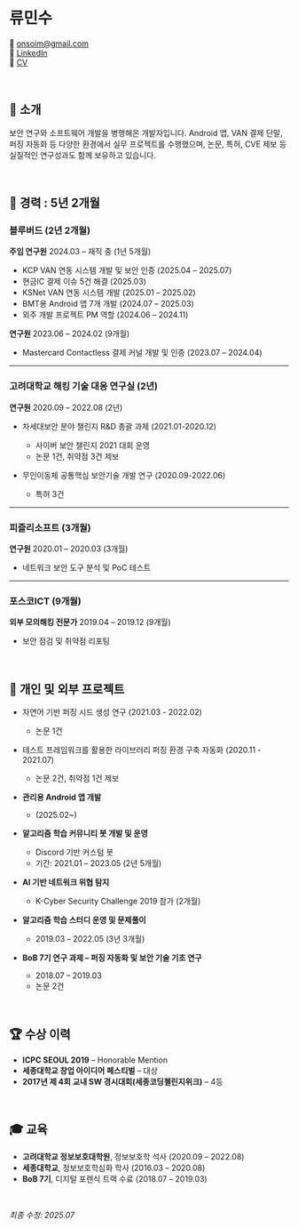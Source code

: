 # 류민수

📧 onsoim@gmail.com<br>
🔗 [LinkedIn](www.linkedin.com/in/onsoim)<br>
🔗 [CV](https://github.com/onsoim/onsoim/blob/main/CV.md)

<br>

## 👤 소개

보안 연구와 소프트웨어 개발을 병행해온 개발자입니다.
Android 앱, VAN 결제 단말, 퍼징 자동화 등 다양한 환경에서 실무 프로젝트를 수행했으며,
논문, 특허, CVE 제보 등 실질적인 연구성과도 함께 보유하고 있습니다.

<br>

## 💼 경력 : 5년 2개월

### 블루버드 (2년 2개월)

**주임 연구원** 2024.03 – 재직 중 (1년 5개월)

- KCP VAN 연동 시스템 개발 및 보안 인증 (2025.04 – 2025.07)
- 현금IC 결제 이슈 5건 해결 (2025.03)
- KSNet VAN 연동 시스템 개발 (2025.01 – 2025.02)
- BMT용 Android 앱 7개 개발 (2024.07 – 2025.03)
- 외주 개발 프로젝트 PM 역할 (2024.06 – 2024.11)

**연구원** 2023.06 – 2024.02 (9개월)

- Mastercard Contactless 결제 커널 개발 및 인증 (2023.07 – 2024.04)

---

### 고려대학교 해킹 기술 대응 연구실 (2년)

**연구원** 2020.09 – 2022.08 (2년)

- 차세대보안 분야 챌린지 R&D 총괄 과제 (2021.01-2020.12)
  - 사이버 보안 챌린지 2021 대회 운영
  - 논문 1건, 취약점 3건 제보

- 무인이동체 공통핵심 보안기술 개발 연구 (2020.09-2022.06)
  - 특허 3건


---

### 피즐리소프트 (3개월)

**연구원** 2020.01 – 2020.03 (3개월)

- 네트워크 보안 도구 분석 및 PoC 테스트

---

### 포스코ICT (9개월)

**외부 모의해킹 전문가** 2019.04 – 2019.12 (9개월)

- 보안 점검 및 취약점 리포팅

<br>

## 🧪 개인 및 외부 프로젝트

- 자연어 기반 퍼징 시드 생성 연구 (2021.03 - 2022.02)
  - 논문 1건

- 테스트 프레임워크를 활용한 라이브러리 퍼징 환경 구축 자동화 (2020.11 - 2021.07)
  - 논문 2건, 취약점 1건 제보




- **관리용 Android 앱 개발**
    - (2025.02~)




- **알고리즘 학습 커뮤니티 봇 개발 및 운영**
    - Discord 기반 커스텀 봇
    - 기간: 2021.01 – 2023.05 (2년 5개월)

- **AI 기반 네트워크 위협 탐지**
    - K-Cyber Security Challenge 2019 참가 (2개월)

- **알고리즘 학습 스터디 운영 및 문제풀이**
    - 2019.03 – 2022.05 (3년 3개월)

- **BoB 7기 연구 과제 – 퍼징 자동화 및 보안 기술 기초 연구**
    - 2018.07 – 2019.03
    - 논문 2건

<br>

## 🏆 수상 이력

- **ICPC SEOUL 2019** – Honorable Mention
- **세종대학교 창업 아이디어 페스티벌** – 대상
- **2017년 제 4회 교내 SW 경시대회(세종코딩첼린지위크)** – 4등

<br>

## 🎓 교육

- **고려대학교 정보보호대학원**, 정보보호학 석사 (2020.09 – 2022.08)
- **세종대학교**, 정보보호학심화 학사 (2016.03 – 2020.08)
- **BoB 7기**, 디지털 포렌식 트랙 수료 (2018.07 – 2019.03)

<br>

*최종 수정: 2025.07*
